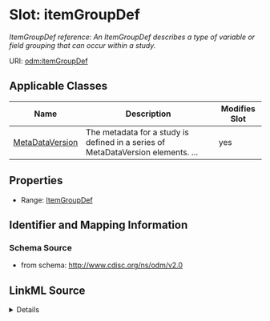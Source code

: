 # Slot: itemGroupDef


_ItemGroupDef reference: An ItemGroupDef describes a type of variable or field grouping that can occur within a study._



URI: [odm:itemGroupDef](http://www.cdisc.org/ns/odm/v2.0/itemGroupDef)



<!-- no inheritance hierarchy -->




## Applicable Classes

| Name | Description | Modifies Slot |
| --- | --- | --- |
[MetaDataVersion](MetaDataVersion.md) | The metadata for a study is defined in a series of MetaDataVersion elements. ... |  yes  |







## Properties

* Range: [ItemGroupDef](ItemGroupDef.md)





## Identifier and Mapping Information







### Schema Source


* from schema: http://www.cdisc.org/ns/odm/v2.0




## LinkML Source

<details>
```yaml
name: itemGroupDef
description: 'ItemGroupDef reference: An ItemGroupDef describes a type of variable
  or field grouping that can occur within a study.'
from_schema: http://www.cdisc.org/ns/odm/v2.0
rank: 1000
alias: itemGroupDef
domain_of:
- MetaDataVersion
range: ItemGroupDef

```
</details>